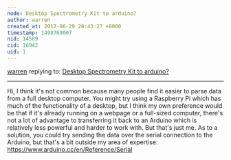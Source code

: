 ```yaml
---
node: Desktop Spectrometry Kit to arduino?
author: warren
created_at: 2017-06-29 20:43:27 +0000
timestamp: 1498769007
nid: 14589
cid: 16942
uid: 1
---
```




[warren](../profile/warren) replying to: [Desktop Spectrometry Kit to arduino?](../notes/jjoll/06-28-2017/desktop-spectrometry-kit-to-arduino)

----
Hi, I think it's not common because many people find it easier to parse data from a full desktop computer. You might try using a Raspberry Pi which has much of the functionality of a desktop, but I think my own preference would be that if it's already running on a webpage or a full-sized computer, there's not a lot of advantage to transferring it back to an Arduino which is relatively less powerful and harder to work with. But that's just me. As to a solution, you could try sending the data over the serial connection to the Arduino, but that's a bit outside my area of expertise: https://www.arduino.cc/en/Reference/Serial